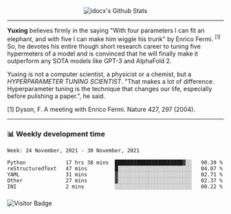 <div align="center">
    <img align="center" src="https://github-readme-stats.vercel.app/api?username=idocx&show_icons=true&count_private=true&hide_border=true" alt="idocx's Github Stats"></img>
</div>

---

**Yuxing** believes firmly in the saying "With four parameters I can fit an elephant, and with five I can make him wiggle his trunk" by Enrico Fermi. <sup>[1]</sup> So, he devotes his entire though short research career to tuning five hypermeters of a model and is convinced that he will finally make it outperform any SOTA models like GPT-3 and AlphaFold 2.

Yuxing is not a computer scientist, a physicist or a chemist, but a *HYPERPARAMETER TUNING SCIENTIST*. "That makes a lot of difference. Hyperparameter tuning is the technique that changes our life, especially before pulishing a paper.", he said.

[1] Dyson, F. A meeting with Enrico Fermi. Nature 427, 297 (2004).


---

### 📊 Weekly development time
<!--START_SECTION:waka-->
```text
Week: 24 November, 2021 - 30 November, 2021

Python             17 hrs 38 mins  ██████████████████████▓░░   90.39 % 
reStructuredText   47 mins         █░░░░░░░░░░░░░░░░░░░░░░░░   04.07 % 
YAML               31 mins         ▓░░░░░░░░░░░░░░░░░░░░░░░░   02.71 % 
Other              27 mins         ▓░░░░░░░░░░░░░░░░░░░░░░░░   02.37 % 
INI                2 mins          ░░░░░░░░░░░░░░░░░░░░░░░░░   00.22 % 
```
<!--END_SECTION:waka-->

### 

![Visitor Badge](https://visitor-badge.laobi.icu/badge?page_id=idocx.idocx)